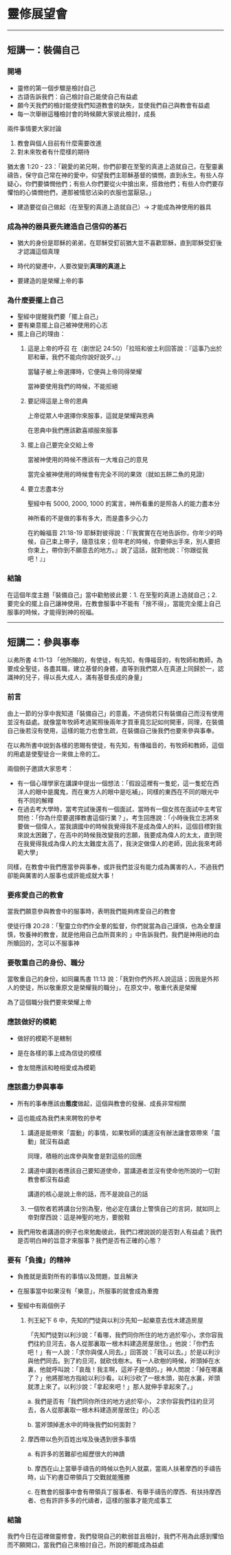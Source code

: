 # 靈修展望會

---

## 短講一：裝備自己

### 開場

* 靈修的第一個步驟是檢討自己
* 古語告訴我們：自己檢討自己能使自己有益處
* 願今天我們的檢討能使我們知道教會的缺失，並使我們自己與教會有益處
* 每一次舉辦這種檢討會的時候願大家彼此檢討，成長

兩件事情要大家討論

1. 教會與個人目前有什麼需要改進
2. 對未來牧者有什麼樣的期待



猶太書 1:20 - 23：「親愛的弟兄啊，你們卻要在至聖的真道上造就自己，在聖靈裏禱告，保守自己常在神的愛中，仰望我們主耶穌基督的憐憫，直到永生。有些人存疑心，你們要憐憫他們；有些人你們要從火中搶出來，搭救他們；有些人你們要存懼怕的心憐憫他們，連那被情慾沾染的衣服也當厭惡。」

* 建造要從自己做起（在至聖的真道上造就自己）-> 才能成為神使用的器具



### 成為神的器具要先建造自己信仰的基石

* 猶大的身份是耶穌的弟弟，在耶穌受釘前猶大並不喜歡耶穌，直到耶穌受釘後才認識這個真理
* 時代的變遷中，人要改變到**真理的真道上**

* 要建造的是榮耀上帝的事



### 為什麼要擺上自己

* 聖經中提醒我們要「擺上自己」
* 要有樂意擺上自己被神使用的心志
* 擺上自己的理由：
  1. 這是上帝的呼召
     在（創世記 24:50）「拉班和彼土利回答說：『這事乃出於耶和華，我們不能向你說好說歹。』」

     當驢子被上帝選擇時，它便與上帝同得榮耀

     當神要使用我們的時候，不能拒絕

  2. 要記得這是上帝的恩典

     上帝從眾人中選擇你來服事，這就是榮耀與恩典

     在恩典中我們應該歡喜順服來服事

  3. 擺上自己要完全交給上帝

     當被神使用的時候不應該有一大堆自己的意見

     當完全被神使用的時候會有完全不同的果效（就如五餅二魚的見證）

  4. 要立志盡本分

     聖經中有 5000, 2000, 1000 的寓言，神所看重的是照各人的能力盡本分

     神所看的不是做的事有多大，而是盡多少心力

     在約翰福音 21:18-19 耶穌對彼得說：「『我實實在在地告訴你，你年少的時候，自己束上帶子，隨意往來；但年老的時候，你要伸出手來，別人要把你束上，帶你到不願意去的地方。』說了這話，就對他說：『你跟從我吧！』」



### 結論

在這個年度主題「裝備自己」當中勸勉彼此要：1. 在至聖的真道上造就自己；2. 要完全的擺上自己讓神使用，在教會服事中不能有「捨不得」，當能完全擺上自己服事的時候，才能得到神的祝福。

---

## 短講二：參與事奉

以弗所書 4:11-13 「他所賜的，有使徒，有先知，有傳福音的，有牧師和教師，為要成全聖徒，各盡其職，建立基督的身體，直等到我們眾人在真道上同歸於一，認識神的兒子，得以長大成人，滿有基督長成的身量」

### 前言

由上一節的分享中我知道「裝備自己」的意義，不過倘若只有裝備自己而沒有使用並沒有益處。就像當年牧師考過駕照後兩年才買車竟忘記如何開車，同理，在裝備自己後若沒有使用，這樣的能力也會生疏，在裝備自己後我們也要來參與事奉。

在以弗所書中說到各樣的恩賜有使徒，有先知，有傳福音的，有牧師和教師，這個的用處是使聖徒合一來做上帝的工。

兩個例子邀請大家思考：

* 有一個心理學家在講課中提出一個想法：「假設這裡有一隻蛇，這一隻蛇在西洋人的眼中是魔鬼，而在東方人的眼中是吃補」，同樣的東西在不同的眼光中有不同的解釋
* 在過去考大學時，當考完試後還有一個面試，當時有一個女孩在面試中主考官問他：「你為什麼要選擇教書這個行業？」，考生回應說：「小時後我立志將來要做一個偉人，當我讀國中的時候我覺得我不是成為偉人的料，這個目標對我來說太困難了，在高中的時候我改變我的志願，我要成為偉人的太太，直到現在我覺得我成為偉人的太太難度太高了，我決定做偉人的老師，因此我來考師範大學」

同樣，在教會中我們應當參與事奉，或許我們並沒有能力成為厲害的人，不過我們卻能與厲害的人服事也或許能成就大事！



### 要疼愛自己的教會

當我們願意參與教會中的服事時，表明我們能夠疼愛自己的教會

使徒行傳 20:28：「聖靈立你們作全羣的監督，你們就當為自己謹慎，也為全羣謹慎，牧養神的教會，就是他用自己血所買來的 」中告訴我們，我們是神用祂的血所贖回的，怎可以不服事神



### 要敬重自己的身份、職分

當敬重自己的身份，如同羅馬書 11:13 說：「我對你們外邦人說這話；因我是外邦人的使徒，所以敬重原文是榮耀我的職分」，在原文中，敬重代表是榮耀

為了這個職分我們要來榮耀上帝



### 應該做好的模範

* 做好的模範不是轄制

* 是在各樣的事上成為信徒的模樣
* 會友間應該和睦相愛成為模範



### 應該盡力參與事奉

* 所有的事奉應該由**態度**做起，這個與教會的發展、成長非常相關

* 這也能成為我們未來聘牧的參考

  1. 講道是能帶來「震動」的事情，如果牧師的講道沒有辦法讓會眾帶來「震動」就沒有益處

     同理，積極的出席參與聚會是對這些的回應

  2. 講道中講到者應該自己要知道使命，當講道者並沒有使命他所說的一切對教會都沒有益處

     講道的核心是說上帝的話，而不是說自己的話

  3. 一個牧者若將講台分別為聖，他必定在講台上警慎自己的言詞，就如同上帝對摩西說：這是神聖的地方，要脫鞋

* 我們用牧者講道的例子也來勉勵彼此，我們口裡說說的是否對人有益處？我們是否明白神的旨意才來服事？我們是否有正確的心態？



### 要有「負擔」的精神

* 負擔就是面對所有的事情以及問題，並且解決

* 在服事當中如果沒有「樂意」，所服事的就會成為重擔

* 聖經中有兩個例子

  1. 列王紀下 6 中，先知的門徒與以利沙先知一起樂意去伐木建造房屋

     「先知門徒對以利沙說：「看哪，我們同你所住的地方過於窄小，求你容我們往約旦河去，各人從那裏取一根木料建造房屋居住。」他說：「你們去吧！」有一人說：「求你與僕人同去。」回答說：「我可以去。」於是以利沙與他們同去。到了約旦河，就砍伐樹木。有一人砍樹的時候，斧頭掉在水裏，他就呼叫說：「哀哉！我主啊，這斧子是借的。」神人問說：「掉在哪裏了？」他將那地方指給以利沙看。以利沙砍了一根木頭，拋在水裏，斧頭就漂上來了。以利沙說：「拿起來吧！」那人就伸手拿起來了。」

     a. 我們是否有「我們同你所住的地方過於窄小， 2求你容我們往約旦河去，各人從那裏取一根木料建造房屋居住」的心志

     b. 當斧頭掉進水中的時後我們如何面對？

  2. 摩西帶以色列百姓出埃及後遇到很多事情

     a. 有許多的苦難卻也經歷很大的神蹟

     b. 摩西在山上當舉手禱告的時候以色列人就贏，當兩人扶著摩西的手禱告時，山下約書亞帶領兵丁交戰就能獲勝

     c. 在教會的服事中會有帶領兵丁服事者、有舉手禱告的摩西、有扶持摩西者、也有許許多多的代禱者，這樣的服事才能完成事工



### 結論

我們今日在這裡做靈修會，我們發現自己的軟弱並且檢討，我們不用為此感到懼怕而不願開口，當我們自己來檢討自己，所說的都能成為益處


